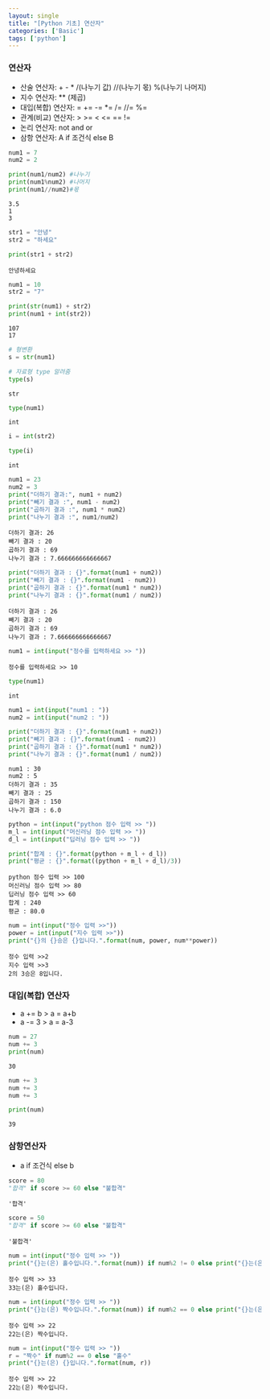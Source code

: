```yaml
---
layout: single
title: "[Python 기초] 연산자"
categories: ['Basic']
tags: ['python']
---
```


### 연산자
- 산술 연산자: + - * /(나누기 값) //(나누기 몫) %(나누기 나머지)
- 지수 연산자: ** (제곱)
- 대입(복합) 연산자: = += -= *= /= //= %=
- 관계(비교) 연산자: > >= < <= == !=
- 논리 연산자: not and or
- 삼항 연산자: A if 조건식 else B 


```python
num1 = 7
num2 = 2

print(num1/num2) #나누기
print(num1%num2) #나머지
print(num1//num2)#몫
```

    3.5
    1
    3
    


```python
str1 = "안녕"
str2 = "하세요"

print(str1 + str2)
```

    안녕하세요
    


```python
num1 = 10
str2 = "7"

print(str(num1) + str2)
print(num1 + int(str2))
```

    107
    17
    


```python
# 형변환
s = str(num1)
```


```python
# 자료형 type 알려줌
type(s)
```




    str




```python
type(num1)
```




    int




```python
i = int(str2)
```


```python
type(i)
```




    int




```python
num1 = 23
num2 = 3
print("더하기 결과:", num1 + num2)
print("빼기 결과 :", num1 - num2)
print("곱하기 결과 :", num1 * num2)
print("나누기 결과 :", num1/num2)
```

    더하기 결과: 26
    빼기 결과 : 20
    곱하기 결과 : 69
    나누기 결과 : 7.666666666666667
    


```python
print("더하기 결과 : {}".format(num1 + num2))
print("빼기 결과 : {}".format(num1 - num2))
print("곱하기 결과 : {}".format(num1 * num2))
print("나누기 결과 : {}".format(num1 / num2))
```

    더하기 결과 : 26
    빼기 결과 : 20
    곱하기 결과 : 69
    나누기 결과 : 7.666666666666667
    


```python
num1 = int(input("정수를 입력하세요 >> "))
```

    정수를 입력하세요 >> 10
    


```python
type(num1)
```




    int




```python
num1 = int(input("num1 : "))
num2 = int(input("num2 : "))

print("더하기 결과 : {}".format(num1 + num2))
print("빼기 결과 : {}".format(num1 - num2))
print("곱하기 결과 : {}".format(num1 * num2))
print("나누기 결과 : {}".format(num1 / num2))
```

    num1 : 30
    num2 : 5
    더하기 결과 : 35
    빼기 결과 : 25
    곱하기 결과 : 150
    나누기 결과 : 6.0
    


```python
python = int(input("python 점수 입력 >> "))
m_l = int(input("머신러닝 점수 입력 >> "))
d_l = int(input("딥러닝 점수 입력 >> "))

print("합계 : {}".format(python + m_l + d_l))
print("평균 : {}".format((python + m_l + d_l)/3))
```

    python 점수 입력 >> 100
    머신러닝 점수 입력 >> 80
    딥러닝 점수 입력 >> 60
    합계 : 240
    평균 : 80.0
    


```python
num = int(input("정수 입력 >>"))
power = int(input("지수 입력 >>"))
print("{}의 {}승은 {}입니다.".format(num, power, num**power))
```

    정수 입력 >>2
    지수 입력 >>3
    2의 3승은 8입니다.
    

### 대입(복합) 연산자
- a += b > a = a+b
- a -= 3 > a = a-3 


```python
num = 27
num += 3
print(num)
```

    30
    


```python
num += 3
num += 3
num += 3

print(num)
```

    39
    

### 삼항연산자
-  a if 조건식 else b


```python
score = 80
"합격" if score >= 60 else "불합격"
```




    '합격'




```python
score = 50
"합격" if score >= 60 else "불합격"
```




    '불합격'




```python
num = int(input("정수 입력 >> "))
print("{}는(은) 홀수입니다.".format(num)) if num%2 != 0 else print("{}는(은) 짝수입니다.".format(num))
```

    정수 입력 >> 33
    33는(은) 홀수입니다.
    


```python
num = int(input("정수 입력 >> "))
print("{}는(은) 짝수입니다.".format(num)) if num%2 == 0 else print("{}는(은) 홀수입니다.".format(num))
```

    정수 입력 >> 22
    22는(은) 짝수입니다.
    


```python
num = int(input("정수 입력 >> "))
r = "짝수" if num%2 == 0 else "홀수"
print("{}는(은) {}입니다.".format(num, r))
```

    정수 입력 >> 22
    22는(은) 짝수입니다.
    


```python

```
